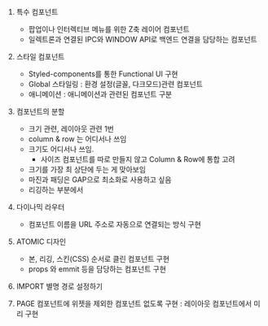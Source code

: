 1. 특수 컴포넌트
    - 팝업이나 인터렉티브 메뉴를 위한 Z축 레이어 컴포넌트
    - 일렉트론과 연결된 IPC와 WINDOW API로 백엔드 연결을 담당하는 컴포넌트

2. 스타일 컴포넌트
    - Styled-components를 통한 Functional UI 구현
    - Global 스타일링 : 환경 설정(글꼴, 다크모드)관련 컴포넌트
    - 애니메이션 : 애니메이션과 관련된 컴포넌트 구분

3. 컴포넌트의 분할
    - 크기 관련, 레이아웃 관련 1번
    - column & row 는 어디서나 쓰임
    - 크기도 어디서나 쓰임.
        - 사이즈 컴포넌트를 따로 만들지 않고 Column & Row에 통합 고려
    - 크기를 가장 최 상단에 두는 게 맞아보임
    - 마진과 패딩은 GAP으로 최소화로 사용하고 싶음
    - 리깅하는 부분에서 


3. 다이나믹 라우터
    - 컴포넌트 이름을 URL 주소로 자동으로 연결되는 방식 구현

4. ATOMIC 디자인
    - 본, 리깅, 스킨(CSS) 순서로 클린 컴포넌트 구현
    - props 와 emmit 등을 담당하는 컴포넌트 구현

5. IMPORT 별명 경로 설정하기
6. PAGE 컴포넌트에 위젯을 제외한 컴포넌트 없도록 구현 : 레이아웃 컴포넌트에서 미리 구현